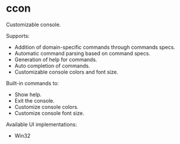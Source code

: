 # ccon
Customizable console.

Supports:
- Addition of domain-specific commands through commands specs.
- Automatic command parsing based on command specs.
- Generation of help for commands.
- Auto completion of commands.
- Customizable console colors and font size.

Built-in commands to:
- Show help.
- Exit the console.
- Customize console colors.
- Customize console font size.

Available UI implementations:
- Win32
